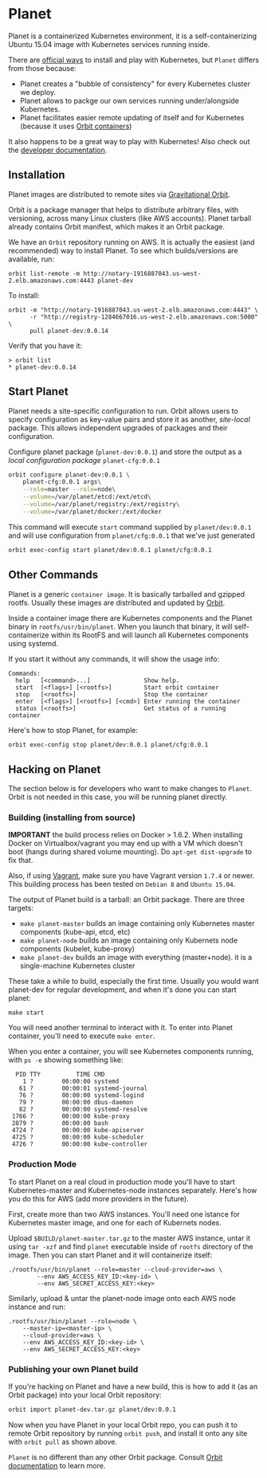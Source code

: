 # Planet

Planet is a containerized Kubernetes environment, it is a self-containerizing Ubuntu 15.04 image with
Kubernetes services running inside. 

There are [official ways](http://kubernetes.io/v1.0/docs/getting-started-guides/README.html) to install and 
play with Kubernetes, but `Planet` differs from those because:

* Planet creates a "bubble of consistency" for every Kubernetes cluster we deploy.
* Planet allows to packge our own services running under/alongside Kubernetes.
* Planet facilitates easier remote updating of itself and for Kubernetes (because it uses [Orbit containers](https://github.com/gravitational/orbit))

It also happens to be a great way to play with Kubernetes!
Also check out the [developer documentation](docs/README.md).

## Installation

Planet images are distributed to remote sites via [Gravitational Orbit](https://github.com/gravitational/orbit/blob/master/README.md).

Orbit is a package manager that helps to distribute arbitrary files, with versioning, 
across many Linux clusters (like AWS accounts). Planet tarball already contains Orbit manifest, 
which makes it an Orbit package.

We have an `Orbit` repository running on AWS. It is actually the easiest (and recommended) way to 
install Planet. To see which builds/versions are available, run:

`orbit list-remote -m http://notary-1916887043.us-west-2.elb.amazonaws.com:4443 planet-dev`

To install:

```
orbit -m "http://notary-1916887043.us-west-2.elb.amazonaws.com:4443" \
      -r "http://registry-1284667016.us-west-2.elb.amazonaws.com:5000" \
      pull planet-dev:0.0.14
```

Verify that you have it:

```
> orbit list
* planet-dev:0.0.14
```

## Start Planet

Planet needs a site-specific configuration to run. Orbit allows users to specify configuration as 
key-value pairs and store it as another, _site-local_ package. This allows independent upgrades of 
packages and their configuration.

Configure planet package (`planet-dev:0.0.1`) and store the output as a _local configuration package_ `planet-cfg:0.0.1`

```bash
orbit configure planet-dev:0.0.1 \
    planet-cfg:0.0.1 args\
    --role=master --role=node\
    --volume=/var/planet/etcd:/ext/etcd\
    --volume=/var/planet/registry:/ext/registry\
    --volume=/var/planet/docker:/ext/docker
```

This command will execute `start` command supplied by `planet/dev:0.0.1` and will use configuration from `planet/cfg:0.0.1` that we've just generated

```bash
orbit exec-config start planet/dev:0.0.1 planet/cfg:0.0.1
```

## Other Commands

Planet is a generic `container image`. It is basically tarballed and gzipped rootfs.
Usually these images are distributed and updated by [Orbit](https://github.com/gravitational/orbit).

Inside a container image there are Kubernetes components and the Planet binary in `rootfs/usr/bin/planet`.
When you launch that binary, it will self-containerize within its RootFS and will launch all Kubernetes
components using systemd.

If you start it without any commands, it will show the usage info:

```
Commands:
  help   [<command>...]               Show help.
  start  [<flags>] [<rootfs>]         Start orbit container
  stop   [<rootfs>]                   Stop the container
  enter  [<flags>] [<rootfs>] [<cmd>] Enter running the container
  status [<rootfs>]                   Get status of a running container
```

Here's how to stop Planet, for example:

```bash
orbit exec-config stop planet/dev:0.0.1 planet/cfg:0.0.1
```

## Hacking on Planet

The section below is for developers who want to make changes to `Planet`. Orbit is not needed in this case,
you will be running planet directly.

### Building (installing from source)

**IMPORTANT** the build process relies on Docker > 1.6.2. When installing Docker on Virtualbox/vagrant you may 
end up with a VM which doesn't boot (hangs during shared volume mounting). Do `apt-get dist-upgrade` to fix that.

Also, if using [Vagrant](https://www.vagrantup.com/downloads.html), make sure you have Vagrant version `1.7.4` or newer. 
This building process has been tested on `Debian 8` and `Ubuntu 15.04`.

The output of Planet build is a tarball: an Orbit package. There are three targets:

* `make planet-master` builds an image containing only Kubernetes master components (kube-api, etcd, etc)
* `make planet-node` builds an image containing only Kubernets node components (kubelet, kube-proxy)
* `make planet-dev` builds an image with everything (master+node). it is a single-machine Kubernetes cluster

These take a while to build, especially the first time. Usually you would want planet-dev for regular
development, and when it's done you can start planet:

```
make start
```

You will need another terminal to interact with it. To enter into Planet container, you'll need to
execute `make enter`.

When you enter a container, you will see Kubernetes components running, with `ps -e` showing something like:

```
  PID TTY          TIME CMD
    1 ?        00:00:00 systemd
   61 ?        00:00:01 systemd-journal
   76 ?        00:00:00 systemd-logind
   79 ?        00:00:00 dbus-daemon
   82 ?        00:00:00 systemd-resolve
 1766 ?        00:00:00 kube-proxy
 2879 ?        00:00:00 bash
 4724 ?        00:00:00 kube-apiserver
 4725 ?        00:00:00 kube-scheduler
 4726 ?        00:00:00 kube-controller
```

### Production Mode

To start Planet on a real cloud in production mode you'll have to start Kubernetes-master and Kubernetes-node instances
separately. Here's how you do this for AWS (add more providers in the future).

First, create more than two AWS instances. You'll need one istance for Kubernetes master image, and one for each 
of Kubernets nodes.

Upload `$BUILD/planet-master.tar.gz` to the master AWS instance, untar it using `tar -xzf` and find `planet` executable
inside of `rootfs` directory of the image. Then you can start Planet and it will containerize itself:

```
./rootfs/usr/bin/planet --role=master --cloud-provider=aws \
        --env AWS_ACCESS_KEY_ID:<key-id> \
        --env AWS_SECRET_ACCESS_KEY:<key>
```

Similarly, upload & untar the planet-node image onto each AWS node instance and run:

```
.rootfs/usr/bin/planet --role=node \
    --master-ip=<master-ip> \
    --cloud-provider=aws \
    --env AWS_ACCESS_KEY_ID:<key-id> \
    --env AWS_SECRET_ACCESS_KEY:<key>
```

### Publishing your own Planet build

If you're hacking on Planet and have a new build, this is how to add it (as an Orbit package) into your local Orbit repository:

```bash
orbit import planet-dev.tar.gz planet/dev:0.0.1
```
Now when you have Planet in your local Orbit repo, you can push it to remote Orbit repository by running `orbit push`,
and install it onto any site with `orbit pull` as shown above.

`Planet` is no different than any other Orbit package. Consult [Orbit documentation](https://github.com/gravitational/orbit/blob/master/README.md) to learn more.
